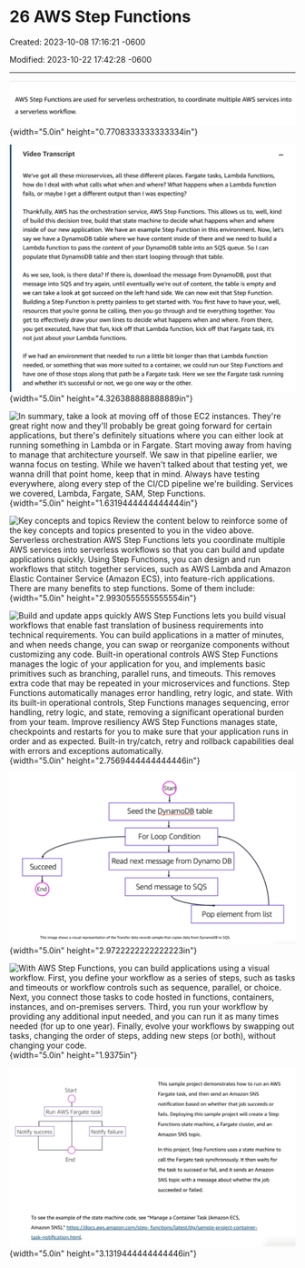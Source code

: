 # 26 AWS Step Functions

Created: 2023-10-08 17:16:21 -0600

Modified: 2023-10-22 17:42:28 -0600

---

![AWS Step Functions are used for serverless orchestration, to coordinate multiple AWS services into a serverless workflow. ](../../../media/AWS-DevOps-Module-7-26-AWS-Step-Functions-image1.png){width="5.0in" height="0.7708333333333334in"}



![](../../../media/AWS-DevOps-Module-7-26-AWS-Step-Functions-image2.png){width="5.0in" height="4.326388888888889in"}



![In summary, take a look at moving off of those EC2 instances. They're great right now and they'll probably be great going forward for certain applications, but there's definitely situations where you can either look at running something in Lambda or in Fargate. Start moving away from having to manage that architecture yourself. We saw in that pipeline earlier, we wanna focus on testing. While we haven't talked about that testing yet, we wanna drill that point home, keep that in mind. Always have testing everywhere, along every step of the CI/CD pipeline we're building. Services we covered, Lambda, Fargate, SAM, Step Functions. ](../../../media/AWS-DevOps-Module-7-26-AWS-Step-Functions-image3.png){width="5.0in" height="1.6319444444444444in"}



![Key concepts and topics Review the content below to reinforce some of the key concepts and topics presented to you in the video above. Serverless orchestration AWS Step Functions lets you coordinate multiple AWS services into serverless workflows so that you can build and update applications quickly. Using Step Functions, you can design and run workflows that stitch together services, such as AWS Lambda and Amazon Elastic Container Service (Amazon ECS), into feature-rich applications. There are many benefits to step functions. Some of them include: ](../../../media/AWS-DevOps-Module-7-26-AWS-Step-Functions-image4.png){width="5.0in" height="2.9930555555555554in"}



![Build and update apps quickly AWS Step Functions lets you build visual workflows that enable fast translation of business requirements into technical requirements. You can build applications in a matter of minutes, and when needs change, you can swap or reorganize components without customizing any code. Built-in operational controls AWS Step Functions manages the logic of your application for you, and implements basic primitives such as branching, parallel runs, and timeouts. This removes extra code that may be repeated in your microservices and functions. Step Functions automatically manages error handling, retry logic, and state. With its built-in operational controls, Step Functions manages sequencing, error handling, retry logic, and state, removing a significant operational burden from your team. Improve resiliency AWS Step Functions manages state, checkpoints and restarts for you to make sure that your application runs in order and as expected. Built-in try/catch, retry and rollback capabilities deal with errors and exceptions automatically. ](../../../media/AWS-DevOps-Module-7-26-AWS-Step-Functions-image5.png){width="5.0in" height="2.7569444444444446in"}



![Succeed End Sta Seed the table For Loop Condition Read next message from Dynamo DB Send message to SQS Pop element from list This image shows a visual representation of the Transfer data records sample that copies data from DynamoDB to SQS. ](../../../media/AWS-DevOps-Module-7-26-AWS-Step-Functions-image6.png){width="5.0in" height="2.9722222222222223in"}



![With AWS Step Functions, you can build applications using a visual workflow. First, you define your workflow as a series of steps, such as tasks and timeouts or workflow controls such as sequence, parallel, or choice. Next, you connect those tasks to code hosted in functions, containers, instances, and on-premises servers. Third, you run your workflow by providing any additional input needed, and you can run it as many times needed (for up to one year). Finally, evolve your workflows by swapping out tasks, changing the order of steps, adding new steps (or both), without changing your code. ](../../../media/AWS-DevOps-Module-7-26-AWS-Step-Functions-image7.png){width="5.0in" height="1.9375in"}



![](../../../media/AWS-DevOps-Module-7-26-AWS-Step-Functions-image8.png){width="5.0in" height="3.1319444444444446in"}










